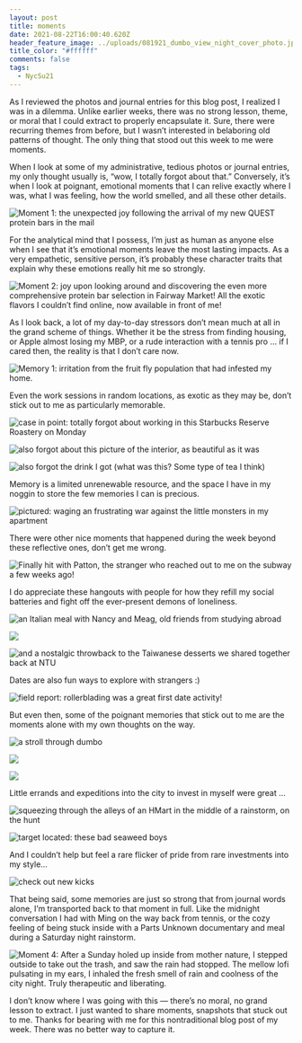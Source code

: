 ```yaml
---
layout: post
title: moments
date: 2021-08-22T16:00:40.620Z
header_feature_image: ../uploads/081921_dumbo_view_night_cover_photo.jpeg
title_color: "#ffffff"
comments: false
tags:
  - NycSu21
---
```

As I reviewed the photos and journal entries for this blog post, I realized I was in a dilemma. Unlike earlier weeks, there was no strong lesson, theme, or moral that I could extract to properly encapsulate it. Sure, there were recurring themes from before, but I wasn’t interested in belaboring old patterns of thought. The only thing that stood out this week to me were moments. 

When I look at some of my administrative, tedious photos or journal entries, my only thought usually is, “wow, I totally forgot about that.” Conversely, it’s when I look at poignant, emotional moments that I can relive exactly where I was, what I was feeling, how the world smelled, and all these other details.

![Moment 1: the unexpected joy following the arrival of my new QUEST protein bars in the mail](../uploads/081821_quest_bars_in_mail.jpeg "Moment 1: the unexpected joy following the arrival of my new QUEST protein bars in the mail")

For the analytical mind that I possess, I’m just as human as anyone else when I see that it’s emotional moments leave the most lasting impacts. As a very empathetic, sensitive person, it’s probably these character traits that explain why these emotions really hit me so strongly. 

![Moment 2: joy upon looking around and discovering the even more comprehensive protein bar selection in Fairway Market! All the exotic flavors I couldn’t find online, now available in front of me!](../uploads/082121_quest_bars_in_fairway.jpeg "Moment 2: joy upon looking around and discovering the even more comprehensive protein bar selection in Fairway Market! All the exotic flavors I couldn’t find online, now available in front of me!")

As I look back, a lot of my day-to-day stressors don’t mean much at all in the grand scheme of things. Whether it be the stress from finding housing, or Apple almost losing my MBP, or a rude interaction with a tennis pro … if I cared then, the reality is that I don’t care now. 

![Memory 1: irritation from the fruit fly population that had infested my home.](../uploads/081721_fruit_fly_part_1.jpeg "Memory 1: irritation from the fruit fly population that had infested my home.")

Even the work sessions in random locations, as exotic as they may be, don’t stick out to me as particularly memorable. 

![case in point: totally forgot about working in this Starbucks Reserve Roastery on Monday](../uploads/081621_starbucks_reserve_outside.jpeg "case in point: totally forgot about working in this Starbucks Reserve Roastery on Monday")

![also forgot about this picture of the interior, as beautiful as it was](../uploads/081621_starbucks_reserve_inside.jpeg "also forgot about this picture of the interior, as beautiful as it was")

![also forgot the drink I got (what was this? Some type of tea I think)](../uploads/081621_starbucks_reserve_drink.jpeg "also forgot the drink I got (what was this? Some type of tea I think")

Memory is a limited unrenewable resource, and the space I have in my noggin to store the few memories I can is precious.

![pictured: waging an frustrating war against the little monsters in my apartment](../uploads/081921_fruit_fly_war_part_2.jpeg "pictured: waging an frustrating war against the little monsters in my apartment")

There were other nice moments that happened during the week beyond these reflective ones, don’t get me wrong.

![Finally hit with Patton, the stranger who reached out to me on the subway a few weeks ago!](../uploads/081821_tennis_w_patton.jpeg "Finally hit with Patton, the stranger who reached out to me on the subway a few weeks ago!")

I do appreciate these hangouts with people for how they refill my social batteries and fight off the ever-present demons of loneliness. 

![an Italian meal with Nancy and Meag, old friends from studying abroad](../uploads/082021_nancy_meag_jeff_italian.jpeg "an Italian meal with Nancy and Meag, old friends from studying abroad")

![](../uploads/082021_meag_nancy_jeff_italian_meal.jpeg)

![and a nostalgic throwback to the Taiwanese desserts we shared together back at NTU](../uploads/082021_meag_nancy_jeff_taiwanese_dessert.jpeg "and a nostalgic throwback to the Taiwanese desserts we shared together back at NTU")

Dates are also fun ways to explore with strangers :)

![field report: rollerblading was a great first date activity!](../uploads/081921_roller_blading.jpeg "field report: rollerblading was a great first date activity!")

But even then, some of the poignant memories that stick out to me are the moments alone with my own thoughts on the way. 

![a stroll through dumbo](../uploads/081921_dumbo_stroll.jpeg "a stroll through dumbo")

![](../uploads/081921_dumbo_walkway_stroll.jpeg)

![](../uploads/081921_dumbo_view_night.jpeg)

Little errands and expeditions into the city to invest in myself were great …

![squeezing through the alleys of an HMart in the middle of a rainstorm, on the hunt](../uploads/082121_hmart_aisle.jpeg "squeezing through the alleys of an HMart in the middle of a rainstorm, on the hunt")

![target located: these bad seaweed boys](../uploads/082121_hmart_seaweed.jpeg "target located: these bad seaweed boys")

And I couldn’t help but feel a rare flicker of pride from rare investments into my style…

![check out new kicks](../uploads/082121_timbs.jpeg "check out these new kicks")

That being said, some memories are just so strong that from journal words alone, I’m transported back to that moment in full. Like the midnight conversation I had with Ming on the way back from tennis, or the cozy feeling of being stuck inside with a Parts Unknown documentary and meal during a Saturday night rainstorm.

![Moment 4: After a Sunday holed up inside from mother nature, I stepped outside to take out the trash, and saw the rain had stopped. The mellow lofi pulsating in my ears, I inhaled the fresh smell of rain and coolness of the city night. Truly therapeutic and liberating.](../uploads/082221_sunday_night_moment.jpeg "Moment 4: After a Sunday holed up inside from mother nature, I stepped outside to take out the trash, and saw the rain had stopped. The mellow lofi pulsating in my ears, I inhaled the fresh smell of rain and coolness of the city night. Truly therapeutic and liberating.")

I don’t know where I was going with this — there’s no moral, no grand lesson to extract. I just wanted to share moments, snapshots that stuck out to me. Thanks for bearing with me for this nontraditional blog post of my week. There was no better way to capture it.